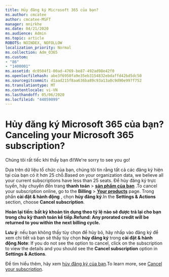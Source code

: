 ```yaml
---
title: Hủy đăng ký Microsoft 365 của bạn?
ms.author: cmcatee
author: cmcatee-MSFT
manager: mnirkhe
ms.date: 04/21/2020
ms.audience: Admin
ms.topic: article
ROBOTS: NOINDEX, NOFOLLOW
localization_priority: Normal
ms.collection: Adm_O365
ms.custom:
- "86"
- "1400001"
ms.assetid: dc0504f1-00ad-4769-be87-492ad98e42f0
ms.openlocfilehash: abe3f6950fa9e35eb3154832ebdaffd42bd5dc50
ms.sourcegitcommit: d1aad215f8aa636ba89c93a13a0c9d90e997f752
ms.translationtype: MT
ms.contentlocale: vi-VN
ms.lasthandoff: 05/06/2020
ms.locfileid: "44059099"
---
```

# <a name="canceling-your-microsoft-365-subscription"></a><span data-ttu-id="2613c-102">Hủy đăng ký Microsoft 365 của bạn?</span><span class="sxs-lookup"><span data-stu-id="2613c-102">Canceling your Microsoft 365 subscription?</span></span>

<span data-ttu-id="2613c-103">Chúng tôi rất tiếc khi thấy bạn đi!</span><span class="sxs-lookup"><span data-stu-id="2613c-103">We're sorry to see you go!</span></span>
  
<span data-ttu-id="2613c-104">Dựa trên dữ liệu tổ chức của bạn, chúng tôi tin rằng tất cả các đăng ký hiện tại của bạn có ít hơn 25 chỗ.</span><span class="sxs-lookup"><span data-stu-id="2613c-104">Based on your organization data, we believe all your current subscriptions have less than 25 seats.</span></span> <span data-ttu-id="2613c-105">Để hủy đăng ký trực tuyến, hãy chuyển đến trang **thanh toán** \> **[sản phẩm của bạn](https://go.microsoft.com/fwlink/p/?linkid=842054)** .</span><span class="sxs-lookup"><span data-stu-id="2613c-105">To cancel your subscription online, go to the **Billing** \> **[Your products](https://go.microsoft.com/fwlink/p/?linkid=842054)** page.</span></span> <span data-ttu-id="2613c-106">Trong phần **cài đặt & hành động** , chọn **hủy đăng ký**.</span><span class="sxs-lookup"><span data-stu-id="2613c-106">In the **Settings & Actions** section, choose **Cancel subscription**.</span></span>
  
<span data-ttu-id="2613c-107">**Hoàn lại tiền: bất kỳ khoản tín dụng theo tỷ lệ nào sẽ được trả lại cho bạn trong chu kỳ thanh toán kế tiếp.**</span><span class="sxs-lookup"><span data-stu-id="2613c-107">**Refund: Any prorated credit will be returned to you within the next billing cycle.**</span></span> 

<span data-ttu-id="2613c-108">**Lưu ý**: nếu bạn không thấy tùy chọn để hủy bỏ, hãy nhấp vào đăng ký để xem chi tiết và bạn sẽ thấy tùy chọn **hủy đăng ký** trong **cài đặt & hành động**.</span><span class="sxs-lookup"><span data-stu-id="2613c-108">**Note**: If you do not see the option to cancel, click on the subscription to view the details and you should see the **Cancel subscription** option in **Settings & Actions**.</span></span> 

<span data-ttu-id="2613c-109">Để tìm hiểu thêm, hãy xem [hủy đăng ký của bạn](https://docs.microsoft.com/office365/admin/subscriptions-and-billing/cancel-your-subscription).</span><span class="sxs-lookup"><span data-stu-id="2613c-109">To learn more, see [Cancel your subscription](https://docs.microsoft.com/office365/admin/subscriptions-and-billing/cancel-your-subscription).</span></span> 
